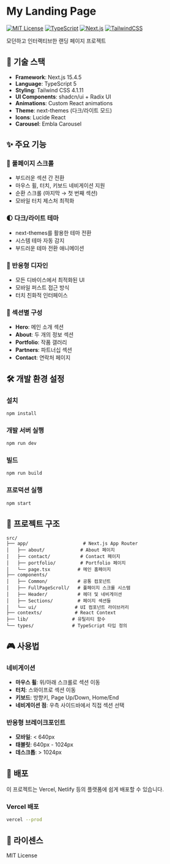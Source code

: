 # My Landing Page

[![MIT License](https://img.shields.io/badge/License-MIT-green.svg)](https://choosealicense.com/licenses/mit/)
[![TypeScript](https://img.shields.io/badge/typescript-%23007ACC.svg?style=for-the-badge&logo=typescript&logoColor=white)](https://www.typescriptlang.org/)
[![Next.js](https://img.shields.io/badge/Next.js-000?logo=nextdotjs&logoColor=fff&style=for-the-badge)](https://nextjs.org/)
[![TailwindCSS](https://img.shields.io/badge/tailwindcss-%2338B2AC.svg?style=for-the-badge&logo=tailwind-css&logoColor=white)](https://tailwindcss.com/)

모던하고 인터랙티브한 랜딩 페이지 프로젝트

## 🚀 기술 스택

- **Framework**: Next.js 15.4.5
- **Language**: TypeScript 5
- **Styling**: Tailwind CSS 4.1.11
- **UI Components**: shadcn/ui + Radix UI
- **Animations**: Custom React animations
- **Theme**: next-themes (다크/라이트 모드)
- **Icons**: Lucide React
- **Carousel**: Embla Carousel

## ✨ 주요 기능

### 🎯 풀페이지 스크롤
- 부드러운 섹션 간 전환
- 마우스 휠, 터치, 키보드 네비게이션 지원
- 순환 스크롤 (마지막 → 첫 번째 섹션)
- 모바일 터치 제스처 최적화

### 🌓 다크/라이트 테마
- next-themes를 활용한 테마 전환
- 시스템 테마 자동 감지
- 부드러운 테마 전환 애니메이션

### 📱 반응형 디자인
- 모든 디바이스에서 최적화된 UI
- 모바일 퍼스트 접근 방식
- 터치 친화적 인터페이스

### 🎨 섹션별 구성
- **Hero**: 메인 소개 섹션
- **About**: 두 개의 정보 섹션
- **Portfolio**: 작품 갤러리
- **Partners**: 파트너십 섹션
- **Contact**: 연락처 페이지

## 🛠️ 개발 환경 설정

### 설치
```bash
npm install
```

### 개발 서버 실행
```bash
npm run dev
```

### 빌드
```bash
npm run build
```

### 프로덕션 실행
```bash
npm start
```

## 📁 프로젝트 구조

```
src/
├── app/                    # Next.js App Router
│   ├── about/             # About 페이지
│   ├── contact/           # Contact 페이지
│   ├── portfolio/         # Portfolio 페이지
│   └── page.tsx          # 메인 홈페이지
├── components/
│   ├── Common/           # 공통 컴포넌트
│   ├── FullPageScroll/   # 풀페이지 스크롤 시스템
│   ├── Header/           # 헤더 및 네비게이션
│   ├── Sections/         # 페이지 섹션들
│   └── ui/              # UI 컴포넌트 라이브러리
├── contexts/            # React Context
├── lib/                # 유틸리티 함수
└── types/              # TypeScript 타입 정의
```

## 🎮 사용법

### 네비게이션
- **마우스 휠**: 위/아래 스크롤로 섹션 이동
- **터치**: 스와이프로 섹션 이동
- **키보드**: 방향키, Page Up/Down, Home/End
- **네비게이션 점**: 우측 사이드바에서 직접 섹션 선택

### 반응형 브레이크포인트
- **모바일**: < 640px
- **태블릿**: 640px - 1024px
- **데스크톱**: > 1024px

## 🚀 배포

이 프로젝트는 Vercel, Netlify 등의 플랫폼에 쉽게 배포할 수 있습니다.

### Vercel 배포
```bash
vercel --prod
```

## 📝 라이센스

MIT License